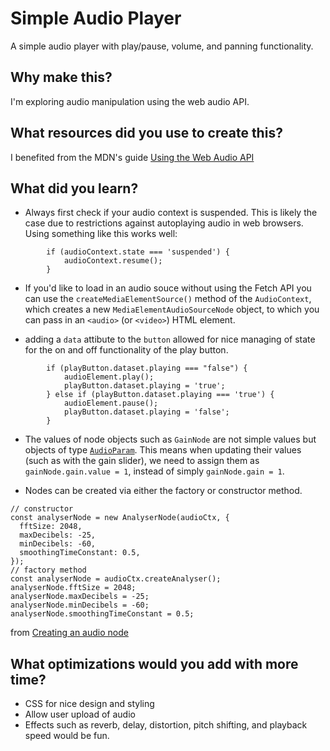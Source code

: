 # Simple Audio Player

A simple audio player with play/pause, volume, and panning functionality.

## Why make this?

I'm exploring audio manipulation using the web audio API.

## What resources did you use to create this?

I benefited from the MDN's guide [Using the Web Audio API](https://developer.mozilla.org/en-US/docs/Web/API/Web_Audio_API/Using_Web_Audio_API)

## What did you learn?

- Always first check if your audio context is suspended. This is likely the case due to restrictions against autoplaying audio in web browsers. Using something like this works well:
```
        if (audioContext.state === 'suspended') {
            audioContext.resume();
        }
```
- If you'd like to load in an audio souce without using the Fetch API you can use the `createMediaElementSource()` method of the `AudioContext`, which creates a new `MediaElementAudioSourceNode` object, to which you can pass in an `<audio>` (or `<video>`) HTML element.

- adding a `data` attibute to the `button` allowed for nice managing of state for the on and off functionality of the play button.
```
        if (playButton.dataset.playing === "false") {
            audioElement.play();
            playButton.dataset.playing = 'true';
        } else if (playButton.dataset.playing === 'true') {
            audioElement.pause();
            playButton.dataset.playing = 'false';
        }
```
- The values of node objects such as `GainNode` are not simple values but objects of type [`AudioParam`](https://developer.mozilla.org/en-US/docs/Web/API/AudioParam). This means when updating their values (such as with the gain slider), we need to assign them as `gainNode.gain.value = 1`, instead of simply `gainNode.gain = 1`.

- Nodes can be created via either the factory or constructor method.
```
// constructor
const analyserNode = new AnalyserNode(audioCtx, {
  fftSize: 2048,
  maxDecibels: -25,
  minDecibels: -60,
  smoothingTimeConstant: 0.5,
});
// factory method
const analyserNode = audioCtx.createAnalyser();
analyserNode.fftSize = 2048;
analyserNode.maxDecibels = -25;
analyserNode.minDecibels = -60;
analyserNode.smoothingTimeConstant = 0.5;
```
from [Creating an audio node](https://developer.mozilla.org/en-US/docs/Web/API/AudioNode#creating_an_audionode)


## What optimizations would you add with more time?

- CSS for nice design and styling
- Allow user upload of audio
- Effects such as reverb, delay, distortion, pitch shifting, and playback speed would be fun.